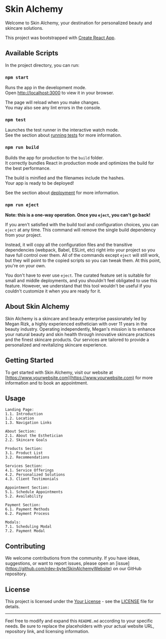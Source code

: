 # Skin Alchemy

Welcome to Skin Alchemy, your destination for personalized beauty and skincare solutions.

This project was bootstrapped with [Create React App](https://github.com/facebook/create-react-app).

## Available Scripts

In the project directory, you can run:

### `npm start`

Runs the app in the development mode.\
Open [http://localhost:3000](http://localhost:3000) to view it in your browser.

The page will reload when you make changes.\
You may also see any lint errors in the console.

### `npm test`

Launches the test runner in the interactive watch mode.\
See the section about [running tests](https://facebook.github.io/create-react-app/docs/running-tests) for more information.

### `npm run build`

Builds the app for production to the `build` folder.\
It correctly bundles React in production mode and optimizes the build for the best performance.

The build is minified and the filenames include the hashes.\
Your app is ready to be deployed!

See the section about [deployment](https://facebook.github.io/create-react-app/docs/deployment) for more information.

### `npm run eject`

**Note: this is a one-way operation. Once you `eject`, you can't go back!**

If you aren't satisfied with the build tool and configuration choices, you can `eject` at any time. This command will remove the single build dependency from your project.

Instead, it will copy all the configuration files and the transitive dependencies (webpack, Babel, ESLint, etc) right into your project so you have full control over them. All of the commands except `eject` will still work, but they will point to the copied scripts so you can tweak them. At this point, you're on your own.

You don't have to ever use `eject`. The curated feature set is suitable for small and middle deployments, and you shouldn't feel obligated to use this feature. However, we understand that this tool wouldn't be useful if you couldn't customize it when you are ready for it.

## About Skin Alchemy
Skin Alchemy is a skincare and beauty enterprise passionately led by Megan Rizk, a highly experienced esthetician with over 11 years in the beauty industry. Operating independently, Megan's mission is to enhance your natural beauty and skin health through innovative skincare practices and the finest skincare products. Our services are tailored to provide a personalized and revitalizing skincare experience.

## Getting Started
To get started with Skin Alchemy, visit our website at [https://www.yourwebsite.com](https://www.yourwebsite.com) for more information and to book an appointment.

## Usage
    Landing Page:
    1.1. Introduction
    1.2. Location
    1.3. Navigation Links

    About Section:
    2.1. About the Esthetician
    2.2. Skincare Goals

    Products Section:
    3.1. Product List
    3.2. Recommendations

    Services Section:
    4.1. Service Offerings
    4.2. Personalized Solutions
    4.3. Client Testimonials

    Appointment Section:
    5.1. Schedule Appointments
    5.2. Availability

    Payment Section:
    6.1. Payment Methods
    6.2. Payment Process

    Modals:
    7.1. Scheduling Modal
    7.2. Payment Modal

## Contributing
We welcome contributions from the community. If you have ideas, suggestions, or want to report issues, please open an [issue] (https://github.com/rdev-byte/SkinAlchemyWebsite) on our GitHub repository.

## License
This project is licensed under the [Your License](LICENSE) - see the [LICENSE](LICENSE) file for details.

---

Feel free to modify and expand this `README.md` according to your specific needs. Be sure to replace the placeholders with your actual website URL, repository link, and licensing information.
